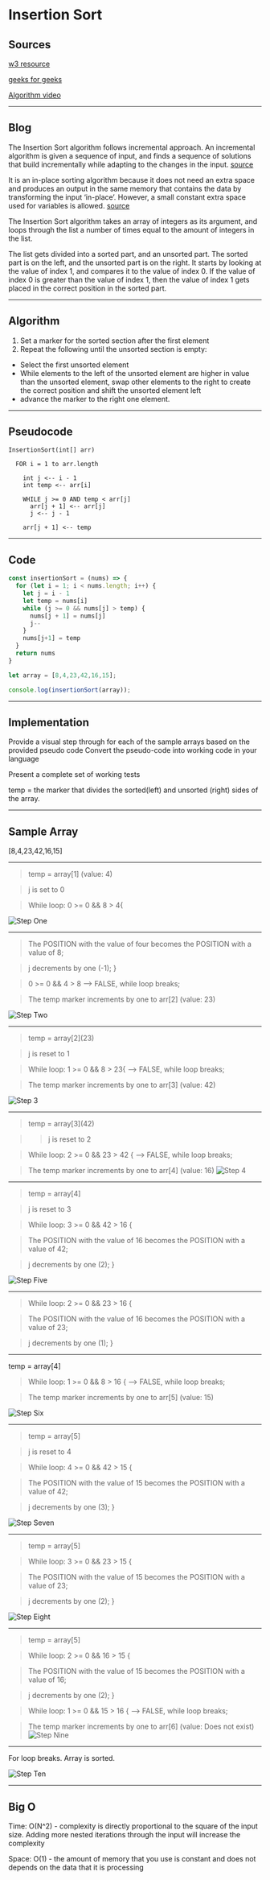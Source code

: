 # Insertion Sort

## Sources
[w3 resource](https://www.w3resource.com/javascript-exercises/searching-and-sorting-algorithm/searching-and-sorting-algorithm-exercise-4.php#:~:text=Insertion%20sort%20is%20a%20simple,%2C%20heapsort%2C%20or%20merge%20sort.)

[geeks for geeks](https://www.geeksforgeeks.org/insertion-sort/)

[Algorithm video](https://youtu.be/OGzPmgsI-pQ)

___

## Blog

The Insertion Sort algorithm follows incremental approach. An incremental algorithm is given a sequence of input, and finds a sequence of solutions that build incrementally while adapting to the changes in the input. [source](https://dl.acm.org/doi/10.5555/1354605#:~:text=An%20incremental%20algorithm%20is%20given,the%20changes%20in%20the%20input.)

It is an in-place sorting algorithm because it does not need an extra space and produces an output in the same memory that contains the data by transforming the input ‘in-place’. However, a small constant extra space used for variables is allowed. [source](https://www.geeksforgeeks.org/in-place-algorithm/)

The Insertion Sort algorithm takes an array of integers as its argument, and loops through the list a number of times equal to the amount of integers in the list.

The list gets divided into a sorted part, and an unsorted part. The sorted part is on the left, and the unsorted part is on the right. It starts by looking at the value of index 1, and compares it to the value of index 0. If the value of index 0 is greater than the value of index 1, then the value of index 1 gets placed in the correct position in the sorted part.

___

## Algorithm

1. Set a marker for the sorted section after the first element
2. Repeat the following until the unsorted section is empty:
  - Select the first unsorted element
  - While elements to the left of the unsorted element are higher in value than the unsorted element, swap other elements to the right to create the correct position and shift the unsorted element left
  - advance the marker to the right one element.

___

## Pseudocode

```
InsertionSort(int[] arr)

  FOR i = 1 to arr.length

    int j <-- i - 1
    int temp <-- arr[i]

    WHILE j >= 0 AND temp < arr[j]
      arr[j + 1] <-- arr[j]
      j <-- j - 1

    arr[j + 1] <-- temp
```

___

## Code

```javascript
const insertionSort = (nums) => {
  for (let i = 1; i < nums.length; i++) {
    let j = i - 1
    let temp = nums[i]
    while (j >= 0 && nums[j] > temp) {
      nums[j + 1] = nums[j]
      j--
    }
    nums[j+1] = temp
  }
  return nums
}

let array = [8,4,23,42,16,15];

console.log(insertionSort(array));
```

___

## Implementation
Provide a visual step through for each of the sample arrays based on the provided pseudo code
Convert the pseudo-code into working code in your language

Present a complete set of working tests

temp = the marker that divides the sorted(left) and unsorted (right) sides of the array.

___

## Sample Array

[8,4,23,42,16,15]
___
> temp = array\[1]  (value: 4)

> j is set to 0

> While loop: 0 >= 0 && 8 > 4{

![Step One](./assets/1.png)
___

> The POSITION with the value of four becomes the POSITION with a value of 8;

> j decrements by one (-1); }

> 0 >= 0 && 4 > 8 --> FALSE, while loop breaks;

> The temp marker increments by one  to arr\[2] (value: 23)

![Step Two](./assets/2.png)
___

> temp = array\[2](23)

> j is reset to 1

> While loop: 1 >= 0 && 8 > 23{ --> FALSE, while loop breaks;

> The temp marker increments by one to arr\[3] (value: 42)

![Step 3](./assets/3.png)
___
> temp = array\[3](42)

> > j is reset to 2

> While loop: 2 >= 0 && 23 > 42 { --> FALSE, while loop breaks;

> The temp marker increments by one to arr\[4] (value: 16)
![Step 4](./assets/4.png)
___
> temp = array\[4]

> j is reset to 3

> While loop: 3 >= 0 && 42 > 16 {

> The POSITION with the value of 16 becomes the POSITION with a value of 42;

> j decrements by one (2); }

![Step Five](./assets/5.png)
___

> While loop: 2 >= 0 && 23 > 16 {

> The POSITION with the value of 16 becomes the POSITION with a value of 23;

> j decrements by one (1); }
___
temp = array\[4]

> While loop: 1 >= 0 && 8 > 16 { --> FALSE, while loop breaks;

> The temp marker increments by one to arr\[5] (value: 15)

![Step Six](./assets/6.png)
___
> temp = array\[5]

> j is reset to 4

> While loop: 4 >= 0 && 42 > 15 {

> The POSITION with the value of 15 becomes the POSITION with a value of 42;

> j decrements by one (3); }

![Step Seven](./assets/7.png)
___
> temp = array\[5]

> While loop: 3 >= 0 && 23 > 15 {

> The POSITION with the value of 15 becomes the POSITION with a value of 23;

> j decrements by one (2); }

![Step Eight](./assets/8.png)
___
> temp = array\[5]

> While loop: 2 >= 0 && 16 > 15 {

> The POSITION with the value of 15 becomes the POSITION with a value of 16;

> j decrements by one (2); }

> While loop: 1 >= 0 && 15 > 16 { --> FALSE, while loop breaks;

> The temp marker increments by one  to arr\[6] (value: Does not exist)
![Step Nine](./assets/9.png)
___
For loop breaks. Array is sorted.

![Step Ten](./assets/10.png)
___

## Big O

Time: O(N^2) - complexity is directly proportional to the square of the input size. Adding more nested iterations through the input will increase the complexity

Space: O(1) -  the amount of memory that you use is constant and does not depends on the data that it is processing
